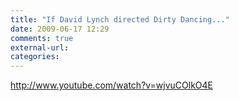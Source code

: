 ```yaml
---
title: "If David Lynch directed Dirty Dancing..."
date: 2009-06-17 12:29
comments: true
external-url:
categories:
---
```

<http://www.youtube.com/watch?v=wjvuCOlkO4E>
